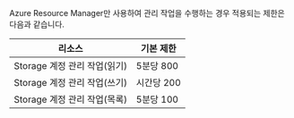 Azure Resource Manager만 사용하여 관리 작업을 수행하는 경우 적용되는 제한은 다음과 같습니다.

| 리소스 | 기본 제한 |
| --- | --- |
| Storage 계정 관리 작업(읽기) |5분당 800 |
| Storage 계정 관리 작업(쓰기) |시간당 200 |
| Storage 계정 관리 작업(목록) |5분당 100 |

